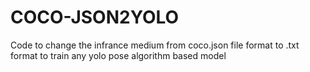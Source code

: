 # COCO-JSON2YOLO
Code to change the infrance medium from coco.json file format to .txt format to train any yolo pose algorithm based model 
